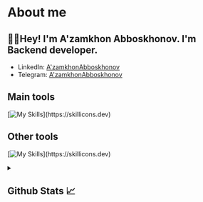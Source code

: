 # About me
<p><h2>👋🏻Hey! I'm A'zamkhon Abboskhonov. I'm Backend developer.</h2></p>

- LinkedIn:                            [A'zamkhonAbboskhonov](https://www.linkedin.com/in/azamxonabbosxonov/)                         
- Telegram:                           [A'zamkhonAbboskhonov](https://t.me/abboskhonovv_a)
## Main tools
[![My Skills](https://skillicons.dev/icons?i=c++,python,django,html,css,)](https://skillicons.dev)

## Other tools
[![My Skills](https://skillicons.dev/icons?i=git,github,postgresql,sqlite,mysql,vscode,pycharm,postman,notion,)](https://skillicons.dev)

<details>
  <summary><b><h2>Github Stats 📈 <h2></b></summary>
  <a href="https://github.com/abboskhonovv">
    <p align="left">
      <img src="https://github-profile-summary-cards.vercel.app/api/cards/profile-details?username=abboskhonovv&theme=github_dark">
      <img align="left" src="https://github-profile-summary-cards.vercel.app/api/cards/stats?username=abboskhonovv&theme=github_dark">
      <img align="left" src="https://github-profile-summary-cards.vercel.app/api/cards/productive-time?username=abboskhonovv&theme=github_dark&utcOffset=5"><br>
    </p>
  </a> 
</details>
